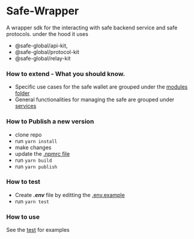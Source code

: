 # Safe-Wrapper
A wrapper sdk for the interacting with safe backend service and safe protocols. under the hood it uses   
- @safe-global/api-kit,
- @safe-global/protocol-kit
- @safe-global/relay-kit

### How to extend - What you should know. 
- Specific use cases for the safe wallet are grouped under the [modules folder](/Users/davidenebeli/Liquality/safe-wrapper/src/modules)
- General functionalities for managing the safe are grouped under [services](/Users/davidenebeli/Liquality/safe-wrapper/src/services)
 
### How to Publish a new version
- clone repo
- run `yarn install`
- make changes
- update the [.npmrc file](.npmrc)
- run `yarn build`
- run `yarn publish`


### How to test
 - Create ***.env*** file by editting the [.env.example](.env.example)
 - run `yarn test`


### How to use
See the [test](test/group-service.test.ts) for examples
